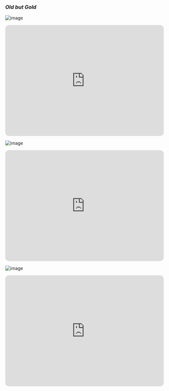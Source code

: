 ### *Old but Gold*
![image](https://user-images.githubusercontent.com/122416221/212785282-6924b4e2-9c91-46d3-bd25-67e34146257c.png)

<iframe style="border-radius:12px" src="https://open.spotify.com/embed/artist/58lV9VcRSjABbAbfWS6skp?utm_source=generator" width="100%" height="352" frameBorder="0" allowfullscreen="" allow="autoplay; clipboard-write; encrypted-media; fullscreen; picture-in-picture" loading="lazy"></iframe>

![image](https://user-images.githubusercontent.com/122416221/212785734-9e0593f4-0aef-480d-bb70-099ed9a4b657.png)

<iframe style="border-radius:12px" src="https://open.spotify.com/embed/artist/1dfeR4HaWDbWqFHLkxsg1d?utm_source=generator" width="100%" height="352" frameBorder="0" allowfullscreen="" allow="autoplay; clipboard-write; encrypted-media; fullscreen; picture-in-picture" loading="lazy"></iframe>

![image](https://user-images.githubusercontent.com/122416221/212785812-453cca9c-f59c-4320-a525-9e5d96f9c2cb.png)

<iframe style="border-radius:12px" src="https://open.spotify.com/embed/artist/3qm84nBOXUEQ2vnTfUTTFC?utm_source=generator" width="100%" height="352" frameBorder="0" allowfullscreen="" allow="autoplay; clipboard-write; encrypted-media; fullscreen; picture-in-picture" loading="lazy"></iframe>

